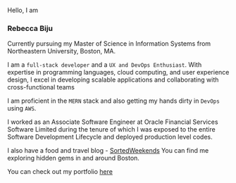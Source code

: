 Hello, I am 
### Rebecca Biju

Currently pursuing my Master of Science in Information Systems from Northeastern University, Boston, MA.

I am a `full-stack developer` and a `UX and DevOps Enthusiast`. With expertise in programming languages, cloud computing, and user experience design, I excel in developing scalable applications and collaborating with cross-functional teams

I am proficient in the `MERN` stack and also getting my hands dirty in `DevOps` using `AWS`.

I worked as an Associate Software Engineer at Oracle Financial Services Software Limited during the tenure of which I was exposed to the entire Software Development Lifecycle and deployed production level codes.

I also have a food and travel blog - [SortedWeekends](https://www.instagram.com/sortedweekends) You can find me exploring hidden gems in and around Boston.

You can check out my portfolio [here](https://www.rebeccabiju.me)